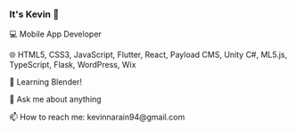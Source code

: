 ### It's Kevin 👋

💻 Mobile App Developer
<p>
🌐  HTML5, CSS3, JavaScript, Flutter, React, Payload CMS, Unity C#, ML5.js, TypeScript, Flask, WordPress, Wix
<p>
<p>
🌱 Learning Blender!
<p>
<p>
💬 Ask me about anything
<p>
📫 How to reach me: kevinnarain94@gmail.com

